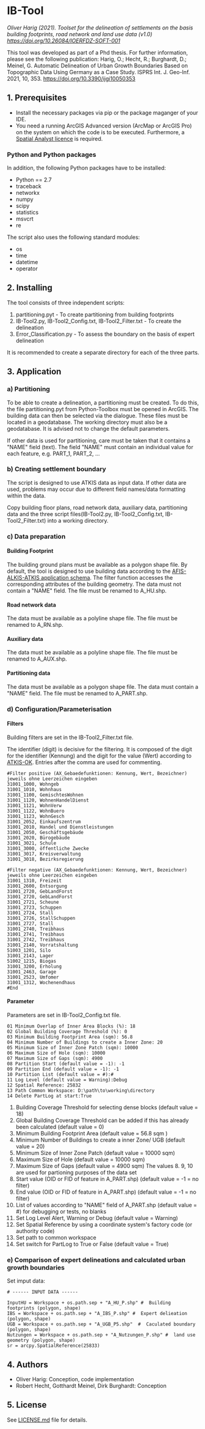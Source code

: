 # IB-Tool

_Oliver Harig (2021). Toolset for the delineation of settlements on the basis building footprints, road network and land use data (v1.0) https://doi.org/10.26084/IOERFDZ-SOFT-001_

This tool was developed as part of a Phd thesis. For further information, please see the following publication: 
Harig, O.; Hecht, R.; Burghardt, D.; Meinel, G. Automatic Delineation of Urban Growth Boundaries Based on Topographic Data Using Germany as a Case Study. ISPRS Int. J. Geo-Inf. 2021, 10, 353. https://doi.org/10.3390/ijgi10050353 


## 1. Prerequisites

- Install the necessary packages via pip or the package maganger of your IDE.
- You need a running ArcGIS Advanced version (ArcMap or ArcGIS Pro) on the system on which the code is to be executed. Furthermore, a [Spatial Analyst licence](https://desktop.arcgis.com/en/arcmap/latest/extensions/spatial-analyst/what-is-the-spatial-analyst-extension.htm) is required.


### Python and Python packages 

In addition, the following Python packages have to be installed:

- Python == 2.7
- traceback
- networkx
- numpy
- scipy
- statistics
- msvcrt
- re

The script also uses the following standard modules:

- os
- time
- datetime
- operator 

## 2. Installing

The tool consists of three independent scripts:

1. partitioning.pyt - To create partitioning from building footprints
2. IB-Tool2.py, IB-Tool2_Config.txt, IB-Tool2_Filter.txt - To create the delineation
3. Error_Classification.py - To assess the boundary on the basis of expert delineation

It is recommended to create a separate directory for each of the three parts.

## 3. Application



### a) Partitioning

To be able to create a delineation, a partitioning must be created. To do this, the file partitioning.pyt from Python-Toolbox must be opened in ArcGIS. The building data can then be selected via the dialogue.
These files must be located in a geodatabase. The working directory must also be a geodatabase. It is advised not to change the default parameters.

If other data is used for partitioning, care must be taken that it contains a "NAME" field (text). The field "NAME" must contain an individual value for each feature, e.g. PART_1, PART_2, ...

### b) Creating settlement boundary

The script is designed to use ATKIS data as input data. If other data are used, problems may occur due to different field names/data formatting within the data.

Copy building floor plans, road network data, auxiliary data, partitioning data and the three script files(IB-Tool2.py, IB-Tool2_Config.txt, IB-Tool2_Filter.txt) into a working directory.

### c) Data preparation

#### Building Footprint

The building ground plans must be available as a polygon shape file. By default, the tool is designed to use building data according to the [AFIS-ALKIS-ATKIS application schema](https://www.adv-online.de/GeoInfoDok/Aktuelle-Anwendungsschemata/AAA-Anwendungsschema-7.1.2-Referenz-7.1/binarywriterservlet?imgUid=78f7a5be-17ae-4819-393b-216067bef8a0&uBasVariant=11111111-1111-1111-1111-111111111111). The filter function accesses the corresponding attributes of the building geometry. The data must not contain a "NAME" field.
The file must be renamed to A_HU.shp.

#### Road network data

The data must be available as a polyline shape file.
The file must be renamed to A_RN.shp.

#### Auxiliary data

The data must be available as a polyline shape file.
The file must be renamed to A_AUX.shp.

#### Partitioning data

The data must be available as a polygon shape file. The data must contain a "NAME" field.
The file must be renamed to A_PART.shp.

### d) Configuration/Parameterisation

#### Filters

Building filters are set in the IB-Tool2_Filter.txt file.

The identifier (digit) is decisive for the filtering. It is composed of the digit for the identifier (Kennung) and the digit for the value (Wert) according to [ATKIS-OK](http://www.adv-online.de/icc/extdeu/nav/a63/binarywriterservlet%3FimgUid%3D9201016e-7efa-8461-e336-b6951fa2e0c9%26uBasVariant%3D11111111-1111-1111-1111-111111111111).
Entries after the comma are used for commenting.

```
#Filter positive (AX_Gebaedefunktionen: Kennung, Wert, Bezeichner) jeweils ohne Leerzeichen eingeben
31001_1000, Wohngeb
31001_1010, Wohnhaus
31001_1100, GemischtesWohnen
31001_1120, WohnenHandelDienst
31001_1121, WohnVerw
31001_1122, WohnBuero
31001_1123, WohnGesch
31001_2052, Einkaufszentrum
31001_2010, Handel und Dienstleistungen
31001_2050, Geschäftsgebäude
31001_2020, Bürogebäude
31001_3021, Schule
31001_3000, öffentliche Zwecke
31001_3017, Kreisverwaltung
31001_3018, Bezirksregierung

#Filter negative (AX_Gebaedefunktionen: Kennung, Wert, Bezeichner) jeweils ohne Leerzeichen eingeben
31001_1310, Freizeit
31001_2600, Entsorgung
31001_2720, GebLandForst
31001_2720, GebLandForst
31001_2721, Scheune
31001_2723, Schuppen
31001_2724, Stall
31001_2726, StallSchuppen
31001_2727, Stall
31001_2740, Treibhaus
31001_2741, Treibhaus
31001_2742, Treibhaus
31001_2140, Vorratshaltung
51003_1201, Silo
31001_2143, Lager
51002_1215, Biogas
31001_3200, Erholung
31001_2463, Garage
31001_2523, Umfomer
31001_1312, Wochenendhaus
#End
```

#### Parameter

Parameters are set in IB-Tool2_Config.txt file.

```
01 Minimum Overlap of Inner Area Blocks (%): 18
02 Global Building Coverage Threshold (%): 0
03 Minimum Building Footprint Area (sqm): 56.8
04 Minimum Number of Buildings to create a Inner Zone: 20
05 Minimum Size of Inner Zone Patch (sqm): 10000
06 Maximum Size of Hole (sqm): 10000
07 Maximum Size of Gaps (sqm): 4900
08 Partition Start (default value = -1): -1
09 Partition End (default value = -1): -1
10 Partition List (default value = #):#
11 Log Level (default value = Warning):Debug
12 Spatial Reference: 25832
13 Path Common Workspace: D:\path\to\working\directory
14 Delete PartLog at start:True
```

1. Building Coverage Threshold for selecting dense blocks (default value = 18)
2. Global Building Coverage Threshold can be added if this has already been calculated (default value = 0) 
3. Minimum Building Footprint Area (default value = 56.8 sqm )
4. Minimum Number of Buildings to create a inner Zone/ UGB (default value = 20)
5. Minimum Size of Inner Zone Patch (default value = 10000 sqm)
6. Maximum Size of Hole (default value = 10000 sqm)
7. Maximum Size of Gaps (default value = 4900 sqm)
The values 8. 9, 10 are used for partioning purposes of the data set
8. Start value (OID or FID of feature in A_PART.shp) (default value = -1 = no filter)
9. End value (OID or FID of feature in A_PART.shp) (default value = -1 = no filter)
10. List of values according to "NAME" field of A_PART.shp (default value = #) for debugging or tests, no blanks
11. Set Log Level Alert, Warning or Debug (default value = Warning)
12. Set Spatial Reference by using a coordinate system's factory code (or authority code)
13. Set path to common workspace
14. Set switch for PartLog to True or False (default value = True)


### e) Comparison of expert delineations and calculated urban growth boundaries

Set imput data:

```
# ------ INPUT DATA ------

InputHU = Workspace + os.path.sep + "A_HU_P.shp" #  Building footprints (polygon, shape)
IBS = Workspace + os.path.sep + "A_IBS_P.shp" #  Expert delieation (polygon, shape)
UGB = Workspace + os.path.sep + "A_UGB_P5.shp"  #  Caculated boundary (polygon, shape)
Nutzungen = Workspace + os.path.sep + "A_Nutzungen_P.shp" #  land use geometry (polygon, shape)
sr = arcpy.SpatialReference(25833)
````

## 4. Authors

- Oliver Harig: Conception, code implementation
- Robert Hecht, Gotthardt Meinel, Dirk Burghardt: Conception

## 5. License

See [LICENSE.md](LICENSE.md) file for details.

